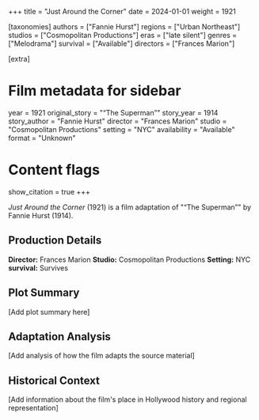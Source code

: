 +++
title = "Just Around the Corner"
date = 2024-01-01
weight = 1921

[taxonomies]
authors = ["Fannie Hurst"]
regions = ["Urban Northeast"]
studios = ["Cosmopolitan Productions"]
eras = ["late silent"]
genres = ["Melodrama"]
survival = ["Available"]
directors = ["Frances Marion"]

[extra]
# Film metadata for sidebar
year = 1921
original_story = "“The Superman”"
story_year = 1914
story_author = "Fannie Hurst"
director = "Frances Marion"
studio = "Cosmopolitan Productions"
setting = "NYC"
availability = "Available"
format = "Unknown"

# Content flags
show_citation = true
+++

*Just Around the Corner* (1921) is a film adaptation of "“The Superman”" by Fannie Hurst (1914).

## Production Details

**Director:** Frances Marion
**Studio:** Cosmopolitan Productions
**Setting:** NYC
**survival:** Survives

## Plot Summary

[Add plot summary here]

## Adaptation Analysis

[Add analysis of how the film adapts the source material]

## Historical Context

[Add information about the film's place in Hollywood history and regional representation]